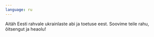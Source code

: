```yaml
---
language: ru
---
```

Aitäh Eesti rahvale ukrainlaste abi ja toetuse eest. Soovime teile rahu, õitsengut ja heaolu!